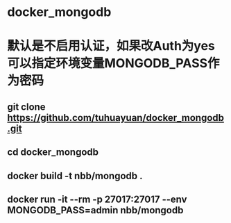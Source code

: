 # docker_mongodb
# 默认是不启用认证，如果改Auth为yes可以指定环境变量MONGODB_PASS作为密码

## git clone https://github.com/tuhuayuan/docker_mongodb.git
## cd docker_mongodb
## docker build -t nbb/mongodb .
## docker run -it --rm -p 27017:27017 --env MONGODB_PASS=admin nbb/mongodb
